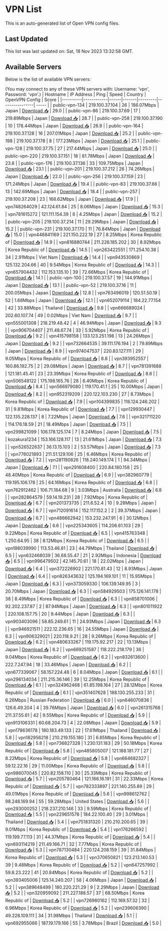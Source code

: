 # VPN List

This is an auto-generated list of Open VPN config files.

## Last Updated

This list was last updated on: Sat, 18 Nov 2023 13:32:58 GMT.

## Available Servers

Below is the list of available VPN servers:

(You may connect to any of these VPN servers with: Username: 'vpn', Password: 'vpn'.)
| Hostname | IP Address | Ping | Speed | Country | OpenVPN Config | Score |
|----------|------------|------|-------|---------|----------------| ----- |
| public-vpn-134 | 219.100.37.104 | 26 | 186.07Mbps | Japan | [Download 📥](./configs/server_0_JP.ovpn) | 29.0 |
| public-vpn-86 | 219.100.37.69 | 17 | 219.89Mbps | Japan | [Download 📥](./configs/server_1_JP.ovpn) | 28.7 |
| public-vpn-258 | 219.100.37.190 | 10 | 178.44Mbps | Japan | [Download 📥](./configs/server_2_JP.ovpn) | 26.9 |
| public-vpn-164 | 219.100.37.128 | 16 | 207.01Mbps | Japan | [Download 📥](./configs/server_3_JP.ovpn) | 25.2 |
| public-vpn-198 | 219.100.37.178 | 8 | 177.23Mbps | Japan | [Download 📥](./configs/server_4_JP.ovpn) | 25.1 |
| public-vpn-128 | 219.100.37.75 | 27 | 217.44Mbps | Japan | [Download 📥](./configs/server_5_JP.ovpn) | 25.0 |
| public-vpn-220 | 219.100.37.151 | 18 | 81.78Mbps | Japan | [Download 📥](./configs/server_6_JP.ovpn) | 23.8 |
| public-vpn-176 | 219.100.37.136 | 33 | 109.75Mbps | Japan | [Download 📥](./configs/server_7_JP.ovpn) | 23.1 |
| public-vpn-201 | 219.100.37.212 | 26 | 74.26Mbps | Japan | [Download 📥](./configs/server_8_JP.ovpn) | 22.0 |
| public-vpn-256 | 219.100.37.159 | 23 | 171.24Mbps | Japan | [Download 📥](./configs/server_9_JP.ovpn) | 19.4 |
| public-vpn-83 | 219.100.37.66 | 13 | 142.69Mbps | Japan | [Download 📥](./configs/server_10_JP.ovpn) | 18.4 |
| public-vpn-257 | 219.100.37.208 | 23 | 168.62Mbps | Japan | [Download 📥](./configs/server_11_JP.ovpn) | 17.9 |
| vpn748264029 | 42.124.61.84 | 25 | 8.06Mbps | Japan | [Download 📥](./configs/server_12_JP.ovpn) | 15.3 |
| vpn781615272 | 121.111.154.39 | 8 | 4.25Mbps | Japan | [Download 📥](./configs/server_13_JP.ovpn) | 15.2 |
| public-vpn-205 | 219.100.37.214 | 11 | 29.29Mbps | Japan | [Download 📥](./configs/server_14_JP.ovpn) | 15.2 |
| public-vpn-231 | 219.100.37.170 | 11 | 76.84Mbps | Japan | [Download 📥](./configs/server_15_JP.ovpn) | 15.0 |
| vpn446841169 | 221.150.222.19 | 27 | 8.25Mbps | Korea Republic of | [Download 📥](./configs/server_16_KR.ovpn) | 14.9 |
| vpn816880744 | 211.226.185.202 | 30 | 8.92Mbps | Korea Republic of | [Download 📥](./configs/server_17_KR.ovpn) | 14.5 |
| vpn263422551 | 171.254.10.38 | 34 | 2.91Mbps | Viet Nam | [Download 📥](./configs/server_18_VN.ovpn) | 14.4 |
| vpn943530869 | 125.132.204.66 | 40 | 9.54Mbps | Korea Republic of | [Download 📥](./configs/server_19_KR.ovpn) | 14.3 |
| vpn657904432 | 112.153.135.10 | 39 | 72.66Mbps | Korea Republic of | [Download 📥](./configs/server_20_KR.ovpn) | 14.1 |
| public-vpn-100 | 219.100.37.57 | 19 | 144.91Mbps | Japan | [Download 📥](./configs/server_21_JP.ovpn) | 13.1 |
| public-vpn-52 | 219.100.37.16 | 11 | 200.05Mbps | Japan | [Download 📥](./configs/server_22_JP.ovpn) | 12.8 |
| vpn763496019 | 120.51.50.19 | 52 | 1.68Mbps | Japan | [Download 📥](./configs/server_23_JP.ovpn) | 12.1 |
| vpn652079114 | 184.22.77.154 | 42 | 33.88Mbps | Thailand | [Download 📥](./configs/server_24_TH.ovpn) | 9.8 |
| vpn666689024 | 202.60.107.74 | 49 | 0.02Mbps | Viet Nam | [Download 📥](./configs/server_25_VN.ovpn) | 9.7 |
| vpn555001308 | 218.219.48.42 | 4 | 46.94Mbps | Japan | [Download 📥](./configs/server_26_JP.ovpn) | 9.3 |
| vpn906704407 | 211.48.67.74 | 33 | 5.92Mbps | Korea Republic of | [Download 📥](./configs/server_27_KR.ovpn) | 9.2 |
| vpn415798158 | 133.123.251.198 | 13 | 24.26Mbps | Japan | [Download 📥](./configs/server_28_JP.ovpn) | 9.2 |
| vpn732664535 | 39.111.176.194 | 2 | 79.89Mbps | Japan | [Download 📥](./configs/server_29_JP.ovpn) | 8.9 |
| vpn974047537 | 220.83.127.111 | 29 | 9.05Mbps | Korea Republic of | [Download 📥](./configs/server_30_KR.ovpn) | 8.8 |
| vpn393952557 | 160.86.192.75 | 2 | 29.08Mbps | Japan | [Download 📥](./configs/server_31_JP.ovpn) | 8.7 |
| vpn781391688 | 121.181.45.41 | 23 | 23.39Mbps | Korea Republic of | [Download 📥](./configs/server_32_KR.ovpn) | 8.6 |
| vpn506548122 | 175.198.165.76 | 28 | 6.40Mbps | Korea Republic of | [Download 📥](./configs/server_33_KR.ovpn) | 8.4 |
| vpn566979080 | 119.170.41.1 | 25 | 10.00Mbps | Japan | [Download 📥](./configs/server_34_JP.ovpn) | 8.2 |
| vpn952319209 | 220.122.103.230 | 27 | 8.73Mbps | Korea Republic of | [Download 📥](./configs/server_35_KR.ovpn) | 7.9 |
| vpn104399835 | 116.124.246.202 | 31 | 9.81Mbps | Korea Republic of | [Download 📥](./configs/server_36_KR.ovpn) | 7.7 |
| vpn129930447 | 122.135.228.137 | 8 | 7.22Mbps | Japan | [Download 📥](./configs/server_37_JP.ovpn) | 7.6 |
| vpn321711220 | 114.176.18.59 | 21 | 18.49Mbps | Japan | [Download 📥](./configs/server_38_JP.ovpn) | 7.5 |
| vpn299821099 | 106.178.125.174 | 7 | 8.24Mbps | Japan | [Download 📥](./configs/server_39_JP.ovpn) | 7.5 |
| kozakura1234 | 153.166.128.117 | 13 | 21.61Mbps | Japan | [Download 📥](./configs/server_40_JP.ovpn) | 7.3 |
| vpn526522637 | 36.13.15.103 | 2 | 53.57Mbps | Japan | [Download 📥](./configs/server_41_JP.ovpn) | 7.3 |
| vpn776021893 | 211.51.129.106 | 25 | 6.46Mbps | Korea Republic of | [Download 📥](./configs/server_42_KR.ovpn) | 7.2 |
| vpn281190826 | 118.240.149.174 | 1 | 94.34Mbps | Japan | [Download 📥](./configs/server_43_JP.ovpn) | 7.1 |
| vpn291608400 | 220.84.180.158 | 25 | 48.40Mbps | Korea Republic of | [Download 📥](./configs/server_44_KR.ovpn) | 6.9 |
| vpn382960779 | 119.195.106.178 | 25 | 64.16Mbps | Korea Republic of | [Download 📥](./configs/server_45_KR.ovpn) | 6.8 |
| vpn762912462 | 106.71.184.68 | 9 | 3.03Mbps | Australia | [Download 📥](./configs/server_46_AU.ovpn) | 6.8 |
| vpn282864579 | 59.14.19.231 | 28 | 7.92Mbps | Korea Republic of | [Download 📥](./configs/server_47_KR.ovpn) | 6.7 |
| vpn201373735 | 211.6.52.4 | 10 | 9.28Mbps | Japan | [Download 📥](./configs/server_48_JP.ovpn) | 6.7 |
| vpn712091614 | 152.117.152.2 | 2 | 39.37Mbps | Japan | [Download 📥](./configs/server_49_JP.ovpn) | 6.7 |
| vpn486662942 | 153.232.247.91 | 6 | 30.12Mbps | Japan | [Download 📥](./configs/server_50_JP.ovpn) | 6.6 |
| vpn225343605 | 114.206.61.103 | 29 | 9.22Mbps | Korea Republic of | [Download 📥](./configs/server_51_KR.ovpn) | 6.5 |
| vpn415763348 | 1.250.64.95 | 38 | 8.12Mbps | Korea Republic of | [Download 📥](./configs/server_52_KR.ovpn) | 6.5 |
| vpn198039990 | 113.53.46.81 | 23 | 44.79Mbps | Thailand | [Download 📥](./configs/server_53_TH.ovpn) | 6.5 |
| vpn632468039 | 36.68.55.47 | 21 | 2.92Mbps | Indonesia | [Download 📥](./configs/server_54_ID.ovpn) | 6.5 |
| vpn996479502 | 42.145.70.61 | 18 | 22.02Mbps | Japan | [Download 📥](./configs/server_55_JP.ovpn) | 6.4 |
| vpn372226902 | 221.170.81.43 | 12 | 8.93Mbps | Japan | [Download 📥](./configs/server_56_JP.ovpn) | 6.4 |
| vpn826343632 | 125.194.169.101 | 11 | 15.95Mbps | Japan | [Download 📥](./configs/server_57_JP.ovpn) | 6.3 |
| vpn373059330 | 106.139.149.95 | 3 | 20.70Mbps | Japan | [Download 📥](./configs/server_58_JP.ovpn) | 6.3 |
| vpn584929503 | 175.126.141.178 | 38 | 8.49Mbps | Korea Republic of | [Download 📥](./configs/server_59_KR.ovpn) | 6.3 |
| vpn858701006 | 92.202.237.87 | 2 | 87.94Mbps | Japan | [Download 📥](./configs/server_60_JP.ovpn) | 6.3 |
| vpn801011922 | 220.108.157.75 | 20 | 9.44Mbps | Japan | [Download 📥](./configs/server_61_JP.ovpn) | 6.3 |
| vpn903403096 | 58.85.249.61 | 11 | 24.93Mbps | Japan | [Download 📥](./configs/server_62_JP.ovpn) | 6.3 |
| vpn946921511 | 222.12.236.65 | 16 | 24.55Mbps | Japan | [Download 📥](./configs/server_63_JP.ovpn) | 6.3 |
| vpn906329021 | 220.118.9.21 | 28 | 9.26Mbps | Korea Republic of | [Download 📥](./configs/server_64_KR.ovpn) | 6.2 |
| vpn480633267 | 119.175.92.217 | 22 | 13.13Mbps | Japan | [Download 📥](./configs/server_65_JP.ovpn) | 6.2 |
| vpn669251587 | 118.222.218.179 | 36 | 9.04Mbps | Korea Republic of | [Download 📥](./configs/server_66_KR.ovpn) | 6.2 |
| vpn832613600 | 222.7.247.94 | 18 | 33.46Mbps | Japan | [Download 📥](./configs/server_67_JP.ovpn) | 6.2 |
| vpn677339067 | 58.157.224.48 | 6 | 8.04Mbps | Japan | [Download 📥](./configs/server_68_JP.ovpn) | 6.1 |
| vpn296134034 | 211.215.36.146 | 39 | 12.25Mbps | Korea Republic of | [Download 📥](./configs/server_69_KR.ovpn) | 6.1 |
| vpn324962468 | 61.85.198.164 | 27 | 28.12Mbps | Korea Republic of | [Download 📥](./configs/server_70_KR.ovpn) | 6.1 |
| vpn351407628 | 188.130.255.233 | 31 | 6.26Mbps | Russian Federation | [Download 📥](./configs/server_71_RU.ovpn) | 6.0 |
| vpn646070836 | 126.6.49.204 | 4 | 39.76Mbps | Japan | [Download 📥](./configs/server_72_JP.ovpn) | 6.0 |
| vpn261315768 | 211.37.55.61 | 42 | 9.55Mbps | Korea Republic of | [Download 📥](./configs/server_73_KR.ovpn) | 5.9 |
| vpn913106331 | 60.68.204.73 | 4 | 22.08Mbps | Japan | [Download 📥](./configs/server_74_JP.ovpn) | 5.9 |
| vpn178636178 | 180.183.49.133 | 22 | 17.61Mbps | Thailand | [Download 📥](./configs/server_75_TH.ovpn) | 5.8 |
| vpn182956218 | 210.219.155.180 | 31 | 6.65Mbps | Korea Republic of | [Download 📥](./configs/server_76_KR.ovpn) | 5.8 |
| vpn736827328 | 1.230.131.183 | 29 | 50.18Mbps | Korea Republic of | [Download 📥](./configs/server_77_KR.ovpn) | 5.8 |
| vpn485805007 | 121.188.181.77 | 27 | 8.22Mbps | Korea Republic of | [Download 📥](./configs/server_78_KR.ovpn) | 5.8 |
| vpn664682327 | 59.12.22.16 | 29 | 11.00Mbps | Korea Republic of | [Download 📥](./configs/server_79_KR.ovpn) | 5.8 |
| vpn986070045 | 220.82.158.110 | 30 | 25.33Mbps | Korea Republic of | [Download 📥](./configs/server_80_KR.ovpn) | 5.7 |
| vpn205780464 | 121.166.16.191 | 31 | 22.33Mbps | Korea Republic of | [Download 📥](./configs/server_81_KR.ovpn) | 5.7 |
| vpn782333897 | 221.140.255.89 | 29 | 49.01Mbps | Korea Republic of | [Download 📥](./configs/server_82_KR.ovpn) | 5.6 |
| vpn998612762 | 98.248.169.94 | 55 | 59.28Mbps | United States | [Download 📥](./configs/server_83_US.ovpn) | 5.6 |
| vpn293000252 | 218.237.210.146 | 33 | 9.59Mbps | Korea Republic of | [Download 📥](./configs/server_84_KR.ovpn) | 5.5 |
| vpn229651578 | 184.22.100.40 | 29 | 3.01Mbps | Thailand | [Download 📥](./configs/server_85_TH.ovpn) | 5.4 |
| vpn751831320 | 210.210.200.65 | 39 | 9.01Mbps | Korea Republic of | [Download 📥](./configs/server_86_KR.ovpn) | 5.4 |
| vpn176266592 | 119.199.77.113 | 31 | 44.37Mbps | Korea Republic of | [Download 📥](./configs/server_87_KR.ovpn) | 5.4 |
| vpn693114219 | 211.49.166.71 | 32 | 7.77Mbps | Korea Republic of | [Download 📥](./configs/server_88_KR.ovpn) | 5.3 |
| vpn787130484 | 220.124.208.159 | 39 | 31.84Mbps | Korea Republic of | [Download 📥](./configs/server_89_KR.ovpn) | 5.3 |
| vpn370650821 | 123.213.140.53 | 39 | 9.48Mbps | Korea Republic of | [Download 📥](./configs/server_90_KR.ovpn) | 5.2 |
| vpn647257992 | 59.8.23.222 | 41 | 20.84Mbps | Korea Republic of | [Download 📥](./configs/server_91_KR.ovpn) | 5.2 |
| vpn393405006 | 125.14.240.207 | 58 | 4.06Mbps | Japan | [Download 📥](./configs/server_92_JP.ovpn) | 5.2 |
| vpn389648499 | 180.220.221.29 | 9 | 2.29Mbps | Japan | [Download 📥](./configs/server_93_JP.ovpn) | 5.2 |
| vpn320959092 | 211.227.188.57 | 37 | 68.50Mbps | Korea Republic of | [Download 📥](./configs/server_94_KR.ovpn) | 5.2 |
| vpn726980162 | 112.169.57.32 | 32 | 6.96Mbps | Korea Republic of | [Download 📥](./configs/server_95_KR.ovpn) | 5.2 |
| vpn239606390 | 49.228.109.111 | 34 | 31.98Mbps | Thailand | [Download 📥](./configs/server_96_TH.ovpn) | 5.1 |
| vpn692955066 | 187.19.179.166 | 55 | 3.78Mbps | Brazil | [Download 📥](./configs/server_97_BR.ovpn) | 5.0 |
